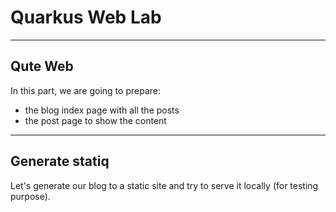 # Quarkus Web Lab

---

## Qute Web

In this part, we are going to prepare:
- the blog index page with all the posts
- the post page to show the content

---

## Generate statiq

Let's generate our blog to a static site and try to serve it locally (for testing purpose).